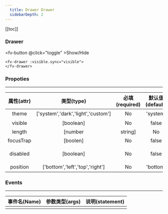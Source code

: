 ```yaml
---
  title: Drawer Drawer
  sidebarDepth: 2
---
```

  
[[toc]]

<script>
  export default {
    data(){
      return {
        visible:true,
        theme:0
      }
    },
    methods:{
      toggle(){
        this.visible^=true;
      }
    }, 
    computed:{
      $theme(){
        return !this.theme?'light':'dark';
      },
      divStyle(){
        if (this.$theme=='light'){
          return {
            backgroundColor:'#fff',
            padding:'20px',
            color:'#000',
          }
        }else{
          return {
            backgroundColor:'#000',
            padding:'20px',
            color:'#fff',
          }
        }
      },
    }
  }
</script>

### Drawer


<fv-button @click="toggle" >Show/Hide</fv-button>

<fv-drawer :visible.sync="visible">
</fv-drawer>

``` vue
<fv-drawer :visible.sync="visible">
</fv-drawer>
```

### Propoties
---
| 属性(attr)  |             类型(type)             | 必填(required) | 默认值(default) |     说明(statement)     |
|:-----------:|:----------------------------------:|:--------------:|:---------------:|:-----------------------:|
| theme | ['system','dark','light','custom'] | No | 'system' | 主题色 |
| visible | [boolean] | No | false | 是否可视 |
| length | [number|string] | No | 300 | 抽屉长度 |
| focusTrap | [boolen] | No | false | 是否聚焦 |
| disabled | [boolean] | No | false | 是否禁用选项框 |
| position | ['bottom','left','top','right'] | No | 'bottom' | 位置 |

### Events
---
| 事件名(Name) | 参数类型(args) | 说明(statement) |
|:------------:|:--------------:|:---------------:|
|              |                |                 |
  
